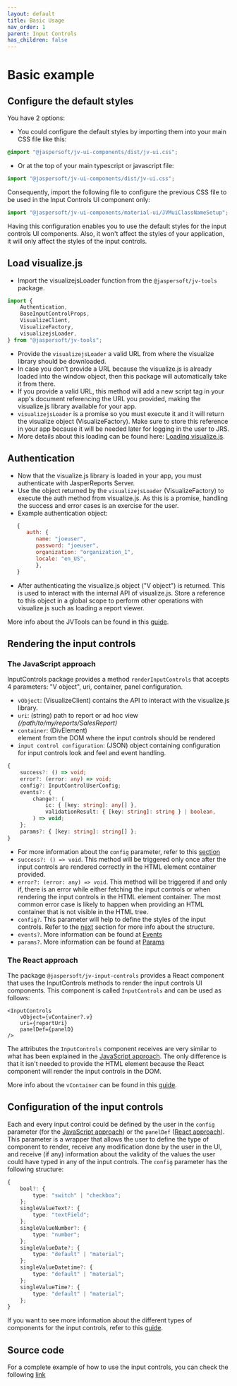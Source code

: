```yaml
---
layout: default
title: Basic Usage
nav_order: 1
parent: Input Controls
has_children: false
---
```


# Basic example

## Configure the default styles

You have 2 options:

* You could configure the default styles by importing them into your main CSS file like this:
```css
@import "@jaspersoft/jv-ui-components/dist/jv-ui.css";
```

* Or at the top of your main typescript or javascript file:
``` typescript
import "@jaspersoft/jv-ui-components/dist/jv-ui.css";
```

Consequently, import the following file to configure the previous CSS file to be used in the Input Controls UI 
component only:
```typescript
import "@jaspersoft/jv-ui-components/material-ui/JVMuiClassNameSetup";
```

Having this configuration enables you to use the default styles for the input controls UI components. 
Also, it won't affect the styles of your application, it will only affect the styles of the input controls.

## Load visualize.js

- Import the visualizejsLoader function from the `@jaspersoft/jv-tools` package.

```typescript 
import {
    Authentication,
    BaseInputControlProps,
    VisualizeClient,
    VisualizeFactory,
    visualizejsLoader,
} from "@jaspersoft/jv-tools";
```

- Provide the `visualizejsLoader` a valid URL from where the visualize library should be downloaded.
- In case you don't provide a URL because the visualize.js is already loaded into the window object, then this
   package will automatically take it from there.
- If you provide a valid URL, this method will add a new script tag in your app's document referencing the URL you
   provided, making the visualize.js library available for your app.
- `visualizejsLoader` is a promise so you must execute it and it will return the visualize object (VisualizeFactory).
   Make sure to store this reference in your app because it will be needed later for logging in the user to JRS.
- More details about this loading can be found here: [Loading visualize.js]({{site.baseurl}}/pages/tools/loading-vizjs).

## Authentication

* Now that the visualize.js library is loaded in your app, you must authenticate with JasperReports Server.
* Use the object returned by the `visualizejsLoader` (VisualizeFactory) to execute the auth method from visualize.js. As
  this is a promise, handling the success and error cases is an exercise for the user.
* Example authentication object:

``` js
   {
      auth: {
         name: "joeuser",
         password: "joeuser",
         organization: "organization_1",
         locale: "en_US",
         },
   }
```

* After authenticating the visualize.js object ("V object") is returned. This is used to
  interact with the internal API of visualize.js. Store a reference to this object in a global scope to perform other
  operations with visualize.js such as loading a report viewer.

More info about the JVTools can be found in this [guide]({{site.baseurl}}/pages/tools/loading-vizjs).

## Rendering the input controls

### The JavaScript approach

InputControls package provides a method `renderInputControls` that accepts 4 parameters: "V object", uri, container, 
panel
configuration.

* `vObject`: (VisualizeClient) contains the API to interact with the visualize.js library.
* `uri`: (string) path to report or ad hoc view _(/path/to/my/reports/SalesReport)_
* `container`: (DivElement) <div> element from the DOM where the input controls should be rendered
* `input control configuration`: (JSON) object containing configuration for input controls look and feel and event 
  handling.

```ts
{
    success?: () => void;
    error?: (error: any) => void;
    config?: InputControlUserConfig;
    events?: {
        change?: (
            ic: { [key: string]: any[] },
            validationResult: { [key: string]: string } | boolean,
        ) => void;
    };
    params?: { [key: string]: string[] };
}
```

* For more information about the `config` parameter, refer to
  this [section]({{site.baseurl}}/pages/input-controls/basic-usage#configuration-of-the-input-controls)
* `success?: () => void`. This method will be triggered only once after the input controls are rendered correctly in the
  HTML element container provided.
* `error?: (error: any) => void`. This method will be triggered if and only if, there is an error while either fetching
  the input controls or when rendering the input controls in the HTML element container. The most common error case is
  likely to happen when providing an HTML container that is not visible in the HTML tree.
* `config?`. This parameter will help to define the styles of the input controls. Refer to the
  [next]({{site.baseurl}}/pages/input-controls/basic-usage#configuration-of-the-input-controls) section for more info
  about the structure.
* `events?`. More information can be found at [Events]({{site.baseurl}}/pages/input-controls/events)
* `params?`. More information can be found at [Params]({{site.baseurl}}/pages/input-controls/params)

### The React approach
The package `@jaspersoft/jv-input-controls` provides a React component that uses the InputControls methods to render 
the input controls UI components. This component is called `InputControls` and can be used as follows:

```tsx
<InputControls
    vObject={vContainer?.v}
    uri={reportUri}
    panelDef={panelD}
/>
```
The attributes the `InputControls` component receives are very similar to what has been explained in the 
[JavaScript approach]({{site.baseurl}}/pages/input-controls/basic-usage#the-javascript-approach). The only difference
is that it isn't needed to provide the HTML element because the React component will render the input controls in 
the DOM.

More info about the `vContainer` can be found in this
[guide]({{site.baseurl}}/pages/tools/loading-vizjs.html#loading-visualizejs).

## Configuration of the input controls
Each and every input control could be defined by the user in the `config` parameter
(for the [JavaScript approach]({{site.baseurl}}/pages/input-controls/basic-usage#the-javascript-approach)) or the
`panelDef` ([React approach]({{site.baseurl}}/pages/input-controls/basic-usage#the-react-approach)).
This parameter is a wrapper that allows the user to define the type of component to render, receive any modification 
done by the user in the UI, and receive (if any) information about the validity of the values the user could have 
typed in any of the input controls. 
The `config` parameter has the following structure:

```typescript
{
    bool?: {
        type: "switch" | "checkbox";
    };
    singleValueText?: {
        type: "textField";
    };
    singleValueNumber?: {
        type: "number";
    };
    singleValueDate?: {
        type: "default" | "material";
    };
    singleValueDatetime?: {
        type: "default" | "material";
    };
    singleValueTime?: {
        type: "default" | "material";
    };
}
``` 

If you want to see more information about the different types of components for the input controls, refer to
this [guide]({{site.baseurl}}/pages/input-controls/all-ics).

## Source code
For a complete example of how to use the input controls, you can check the following [link](https://github.com/Jaspersoft/js-visualize-components/tree/main/packages/demo-input-controls)